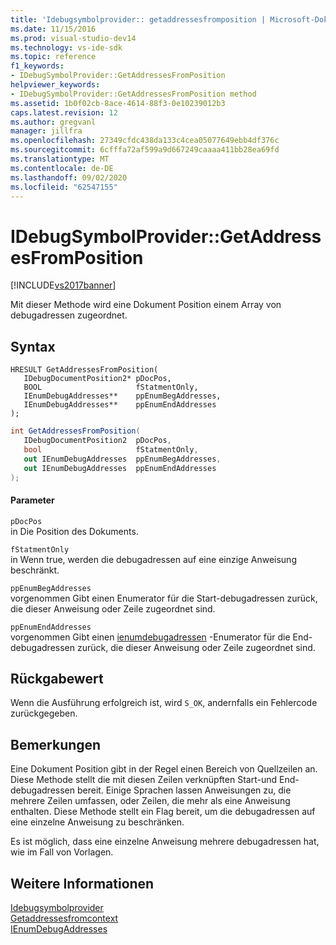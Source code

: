 ```yaml
---
title: 'Idebugsymbolprovider:: getaddressesfromposition | Microsoft-Dokumentation'
ms.date: 11/15/2016
ms.prod: visual-studio-dev14
ms.technology: vs-ide-sdk
ms.topic: reference
f1_keywords:
- IDebugSymbolProvider::GetAddressesFromPosition
helpviewer_keywords:
- IDebugSymbolProvider::GetAddressesFromPosition method
ms.assetid: 1b0f02cb-8ace-4614-88f3-0e10239012b3
caps.latest.revision: 12
ms.author: gregvanl
manager: jillfra
ms.openlocfilehash: 27349cfdc438da133c4cea05077649ebb4df376c
ms.sourcegitcommit: 6cfffa72af599a9d667249caaaa411bb28ea69fd
ms.translationtype: MT
ms.contentlocale: de-DE
ms.lasthandoff: 09/02/2020
ms.locfileid: "62547155"
---
```

# <a name="idebugsymbolprovidergetaddressesfromposition"></a>IDebugSymbolProvider::GetAddressesFromPosition
[!INCLUDE[vs2017banner](../../../includes/vs2017banner.md)]

Mit dieser Methode wird eine Dokument Position einem Array von debugadressen zugeordnet.  
  
## <a name="syntax"></a>Syntax  
  
```cpp#  
HRESULT GetAddressesFromPosition(   
   IDebugDocumentPosition2* pDocPos,  
   BOOL                     fStatmentOnly,  
   IEnumDebugAddresses**    ppEnumBegAddresses,  
   IEnumDebugAddresses**    ppEnumEndAddresses  
);  
```  
  
```csharp  
int GetAddressesFromPosition(   
   IDebugDocumentPosition2  pDocPos,  
   bool                     fStatmentOnly,  
   out IEnumDebugAddresses  ppEnumBegAddresses,  
   out IEnumDebugAddresses  ppEnumEndAddresses  
);  
```  
  
#### <a name="parameters"></a>Parameter  
 `pDocPos`  
 in Die Position des Dokuments.  
  
 `fStatmentOnly`  
 in Wenn true, werden die debugadressen auf eine einzige Anweisung beschränkt.  
  
 `ppEnumBegAddresses`  
 vorgenommen Gibt einen Enumerator für die Start-debugadressen zurück, die dieser Anweisung oder Zeile zugeordnet sind.  
  
 `ppEnumEndAddresses`  
 vorgenommen Gibt einen [ienumdebugadressen](../../../extensibility/debugger/reference/ienumdebugaddresses.md) -Enumerator für die End-debugadressen zurück, die dieser Anweisung oder Zeile zugeordnet sind.  
  
## <a name="return-value"></a>Rückgabewert  
 Wenn die Ausführung erfolgreich ist, wird `S_OK`, andernfalls ein Fehlercode zurückgegeben.  
  
## <a name="remarks"></a>Bemerkungen  
 Eine Dokument Position gibt in der Regel einen Bereich von Quellzeilen an. Diese Methode stellt die mit diesen Zeilen verknüpften Start-und End-debugadressen bereit. Einige Sprachen lassen Anweisungen zu, die mehrere Zeilen umfassen, oder Zeilen, die mehr als eine Anweisung enthalten. Diese Methode stellt ein Flag bereit, um die debugadressen auf eine einzelne Anweisung zu beschränken.  
  
 Es ist möglich, dass eine einzelne Anweisung mehrere debugadressen hat, wie im Fall von Vorlagen.  
  
## <a name="see-also"></a>Weitere Informationen  
 [Idebugsymbolprovider](../../../extensibility/debugger/reference/idebugsymbolprovider.md)   
 [Getaddressesfromcontext](../../../extensibility/debugger/reference/idebugsymbolprovider-getaddressesfromcontext.md)   
 [IEnumDebugAddresses](../../../extensibility/debugger/reference/ienumdebugaddresses.md)
